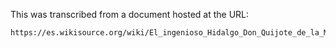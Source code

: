 This was transcribed from a document hosted at the URL:

	https://es.wikisource.org/wiki/El_ingenioso_Hidalgo_Don_Quijote_de_la_Mancha
